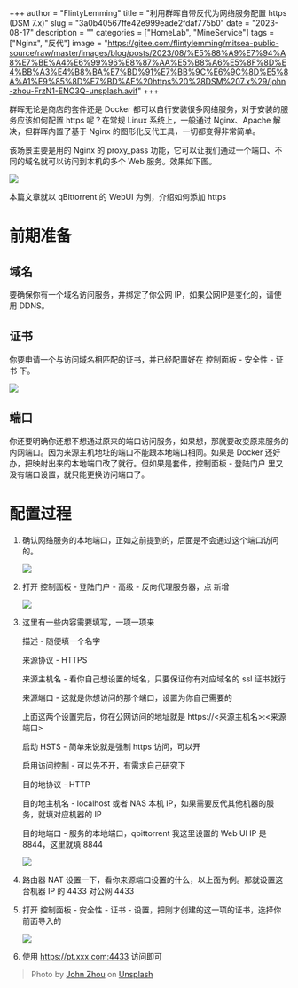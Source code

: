 +++
author = "FlintyLemming"
title = "利用群晖自带反代为网络服务配置 https (DSM 7.x)"
slug = "3a0b40567ffe42e999eade2fdaf775b0"
date = "2023-08-17"
description = ""
categories = ["HomeLab", "MineService"]
tags = ["Nginx", "反代"]
image = "https://gitee.com/flintylemming/mitsea-public-source/raw/master/images/blog/posts/2023/08/%E5%88%A9%E7%94%A8%E7%BE%A4%E6%99%96%E8%87%AA%E5%B8%A6%E5%8F%8D%E4%BB%A3%E4%B8%BA%E7%BD%91%E7%BB%9C%E6%9C%8D%E5%8A%A1%E9%85%8D%E7%BD%AE%20https%20%28DSM%207.x%29/john-zhou-FrzN1-ENO3Q-unsplash.avif"
+++

群晖无论是商店的套件还是 Docker 都可以自行安装很多网络服务，对于安装的服务应该如何配置 https 呢？在常规 Linux 系统上，一般通过 Nginx、Apache 解决，但群晖内置了基于 Nginx 的图形化反代工具，一切都变得非常简单。

该场景主要是用的 Nginx 的 proxy_pass 功能，它可以让我们通过一个端口、不同的域名就可以访问到本机的多个 Web 服务。效果如下图。

![](https://gitee.com/flintylemming/mitsea-public-source/raw/master/images/blog/posts/2023/08/%E5%88%A9%E7%94%A8%E7%BE%A4%E6%99%96%E8%87%AA%E5%B8%A6%E5%8F%8D%E4%BB%A3%E4%B8%BA%E7%BD%91%E7%BB%9C%E6%9C%8D%E5%8A%A1%E9%85%8D%E7%BD%AE%20https%20%28DSM%207.x%29/Untitled.avif)

本篇文章就以 qBittorrent 的 WebUI 为例，介绍如何添加 https

# 前期准备

## 域名

要确保你有一个域名访问服务，并绑定了你公网 IP，如果公网IP是变化的，请使用 DDNS。

## 证书

你要申请一个与访问域名相匹配的证书，并已经配置好在 控制面板 - 安全性 - 证书 下。

![](https://gitee.com/flintylemming/mitsea-public-source/raw/master/images/blog/posts/2023/08/%E5%88%A9%E7%94%A8%E7%BE%A4%E6%99%96%E8%87%AA%E5%B8%A6%E5%8F%8D%E4%BB%A3%E4%B8%BA%E7%BD%91%E7%BB%9C%E6%9C%8D%E5%8A%A1%E9%85%8D%E7%BD%AE%20https%20%28DSM%207.x%29/Untitled%201.avif)

## 端口

你还要明确你还想不想通过原来的端口访问服务，如果想，那就要改变原来服务的内网端口。因为来源主机地址的端口不能跟本地端口相同。如果是 Docker 还好办，把映射出来的本地端口改了就行。但如果是套件，控制面板 - 登陆门户 里又没有端口设置，就只能更换访问端口了。

# 配置过程

1. 确认网络服务的本地端口，正如之前提到的，后面是不会通过这个端口访问的。

    ![](https://gitee.com/flintylemming/mitsea-public-source/raw/master/images/blog/posts/2023/08/%E5%88%A9%E7%94%A8%E7%BE%A4%E6%99%96%E8%87%AA%E5%B8%A6%E5%8F%8D%E4%BB%A3%E4%B8%BA%E7%BD%91%E7%BB%9C%E6%9C%8D%E5%8A%A1%E9%85%8D%E7%BD%AE%20https%20%28DSM%207.x%29/Untitled%202.avif)

2. 打开 控制面板 - 登陆门户 - 高级 - 反向代理服务器，点 新增

    ![](https://gitee.com/flintylemming/mitsea-public-source/raw/master/images/blog/posts/2023/08/%E5%88%A9%E7%94%A8%E7%BE%A4%E6%99%96%E8%87%AA%E5%B8%A6%E5%8F%8D%E4%BB%A3%E4%B8%BA%E7%BD%91%E7%BB%9C%E6%9C%8D%E5%8A%A1%E9%85%8D%E7%BD%AE%20https%20%28DSM%207.x%29/Untitled%203.avif)

3. 这里有一些内容需要填写，一项一项来

    描述 - 随便填一个名字

    来源协议 - HTTPS

    来源主机名 - 看你自己想设置的域名，只要保证你有对应域名的 ssl 证书就行

    来源端口 - 这就是你想访问的那个端口，设置为你自己需要的

    上面这两个设置完后，你在公网访问的地址就是 https://<来源主机名>:<来源端口>

    启动 HSTS - 简单来说就是强制 https 访问，可以开

    启用访问控制 - 可以先不开，有需求自己研究下

    目的地协议 - HTTP

    目的地主机名 - localhost 或者 NAS 本机 IP，如果需要反代其他机器的服务，就填对应机器的 IP

    目的地端口 - 服务的本地端口，qbittorrent 我这里设置的 Web UI IP 是 8844，这里就填 8844

    ![](https://gitee.com/flintylemming/mitsea-public-source/raw/master/images/blog/posts/2023/08/%E5%88%A9%E7%94%A8%E7%BE%A4%E6%99%96%E8%87%AA%E5%B8%A6%E5%8F%8D%E4%BB%A3%E4%B8%BA%E7%BD%91%E7%BB%9C%E6%9C%8D%E5%8A%A1%E9%85%8D%E7%BD%AE%20https%20%28DSM%207.x%29/Untitled%204.avif)

4. 路由器 NAT 设置一下，看你来源端口设置的什么，以上面为例。那就设置这台机器 IP 的 4433 对公网 4433
5. 打开 控制面板 - 安全性 - 证书 - 设置，把刚才创建的这一项的证书，选择你前面导入的

    ![](https://gitee.com/flintylemming/mitsea-public-source/raw/master/images/blog/posts/2023/08/%E5%88%A9%E7%94%A8%E7%BE%A4%E6%99%96%E8%87%AA%E5%B8%A6%E5%8F%8D%E4%BB%A3%E4%B8%BA%E7%BD%91%E7%BB%9C%E6%9C%8D%E5%8A%A1%E9%85%8D%E7%BD%AE%20https%20%28DSM%207.x%29/Untitled%205.avif)

6. 使用 https://pt.xxx.com:4433 访问即可

> Photo by [John Zhou](https://unsplash.com/@johnnzhou?utm_source=unsplash&utm_medium=referral&utm_content=creditCopyText) on [Unsplash](https://unsplash.com/photos/the-night-sky-with-stars-moving-across-the-sky-FrzN1-ENO3Q?utm_source=unsplash&utm_medium=referral&utm_content=creditCopyText)
  